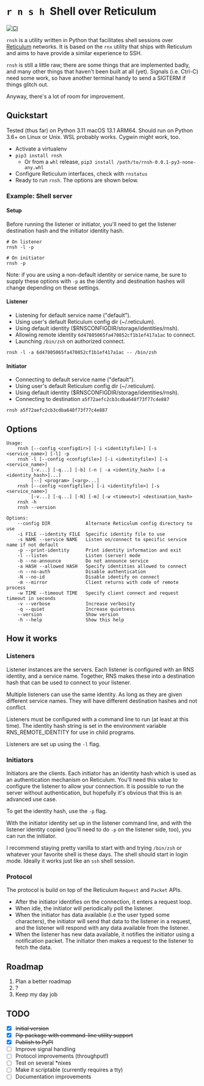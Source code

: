 # `r n s h`  Shell over Reticulum 
[![CI](https://github.com/acehoss/rnsh/actions/workflows/python-package.yml/badge.svg)](https://github.com/acehoss/rnsh/actions/workflows/python-package.yml)

`rnsh` is a utility written in Python that facilitates shell 
sessions over [Reticulum](https://reticulum.network) networks. 
It is based on the `rnx` utility that ships with Reticulum and
aims to have provide a similar experience to SSH.

`rnsh` is still a little raw; there are some things that are 
implemented badly, and many other things that haven't been 
built at all (yet). Signals (i.e. Ctrl-C) need some work, so have
another terminal handy to send a SIGTERM if things glitch
out.

Anyway, there's a lot of room for improvement.

## Quickstart

Tested (thus far) on Python 3.11 macOS 13.1 ARM64. Should
run on Python 3.6+ on Linux or Unix. WSL probably works. 
Cygwin might work, too.

- Activate a virtualenv
- `pip3 install rnsh`
  - Or from a `whl` release, `pip3 install /path/to/rnsh-0.0.1-py3-none-any.whl`
- Configure Reticulum interfaces, check with `rnstatus`
- Ready to run `rnsh`. The options are shown below.

### Example: Shell server
#### Setup
Before running the listener or initiator, you'll need to get the 
listener destination hash and the initiator identity hash.
```shell
# On listener
rnsh -l -p

# On initiator
rnsh -p
```
Note: if you are using a non-default identity or service name, be
sure to supply these options with `-p` as the identity and 
destination hashes will change depending on these settings.

#### Listener
- Listening for default service name ("default").
- Using user's default Reticulum config dir (~/.reticulum).
- Using default identity ($RNSCONFIGDIR/storage/identities/rnsh).
- Allowing remote identity `6d47805065fa470852cf1b1ef417a1ac` to connect.
- Launching `/bin/zsh` on authorized connect.
```shell
rnsh -l -a 6d47805065fa470852cf1b1ef417a1ac -- /bin/zsh
```
#### Initiator
- Connecting to default service name ("default").
- Using user's default Reticulum config dir (~/.reticulum).
- Using default identity ($RNSCONFIGDIR/storage/identities/rnsh).
- Connecting to destination `a5f72aefc2cb3cdba648f73f77c4e887`
```shell
rnsh a5f72aefc2cb3cdba648f73f77c4e887
```

## Options
```
Usage:
    rnsh [--config <configdir>] [-i <identityfile>] [-s <service_name>] [-l] -p
    rnsh -l [--config <configfile>] [-i <identityfile>] [-s <service_name>] 
         [-v...] [-q...] [-b] (-n | -a <identity_hash> [-a <identity_hash>]...) 
         [--] <program> [<arg>...]
    rnsh [--config <configfile>] [-i <identityfile>] [-s <service_name>] 
         [-v...] [-q...] [-N] [-m] [-w <timeout>] <destination_hash>
    rnsh -h
    rnsh --version

Options:
    --config DIR             Alternate Reticulum config directory to use
    -i FILE --identity FILE  Specific identity file to use
    -s NAME --service NAME   Listen on/connect to specific service name if not default
    -p --print-identity      Print identity information and exit
    -l --listen              Listen (server) mode
    -b --no-announce         Do not announce service
    -a HASH --allowed HASH   Specify identities allowed to connect
    -n --no-auth             Disable authentication
    -N --no-id               Disable identify on connect
    -m --mirror              Client returns with code of remote process
    -w TIME --timeout TIME   Specify client connect and request timeout in seconds
    -v --verbose             Increase verbosity
    -q --quiet               Increase quietness
    --version                Show version
    -h --help                Show this help
```

## How it works
### Listeners
Listener instances are the servers. Each listener is configured 
with an RNS identity, and a service name. Together, RNS makes
these into a destination hash that can be used to connect to
your listener.
   
Multiple listeners can use the same identity. As long as 
they are given different service names. They will have 
different destination hashes and not conflict.

Listeners must be configured with a command line to run (at 
least at this time). The identity hash string is set in the
environment variable RNS_REMOTE_IDENTITY for use in child
programs.

Listeners are set up using the `-l` flag.
   
### Initiators
Initiators are the clients. Each initiator has an identity
hash which is used as an authentication mechanism on Reticulum.
You'll need this value to configure the listener to allow 
your connection. It is possible to run the server without 
authentication, but hopefully it's obvious that this is an
advanced use case. 
    
To get the identity hash, use the `-p` flag.
    
With the initiator identity set up in the listener command
line, and with the listener identity copied (you'll need to
do `-p` on the listener side, too), you can run the
initiator.
    
I recommend staying pretty vanilla to start with and
trying `/bin/zsh` or whatever your favorite shell is these 
days. The shell should start in login mode. Ideally it
works just like an `ssh` shell session.

### Protocol
The protocol is build on top of the Reticulum `Request` and
`Packet` APIs.

- After the initiator identifies on the connection, it enters
  a request loop. 
- When idle, the initiator will periodically 
  poll the listener. 
- When the initiator has data available (i.e the user typed 
  some characters), the initiator will send that data to the
  listener in a request, and the listener will respond with 
  any data available from the listener. 
- When the listener has new data available, it notifies the 
  initiator using a notification packet. The initiator then 
  makes a request to the listener to fetch the data.
   
## Roadmap
1. Plan a better roadmap
2. ?
3. Keep my day job

## TODO
- [X] ~~Initial version~~
- [X] ~~Pip package with command-line utility support~~
- [X] ~~Publish to PyPI~~
- [ ] Improve signal handling
- [ ] Protocol improvements (throughput!)
- [ ] Test on several *nixes
- [ ] Make it scriptable (currently requires a tty)
- [ ] Documentation improvements
